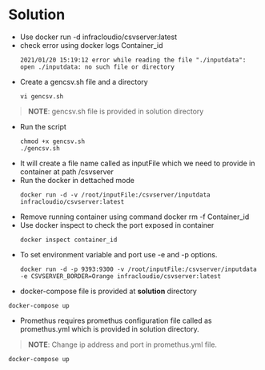 # Solution
  - Use docker run -d infracloudio/csvserver:latest 
  - check error using docker logs Container_id
    ```console
    2021/01/20 15:19:12 error while reading the file "./inputdata": open ./inputdata: no such file or directory
    ```
  - Create a gencsv.sh file and a directory
    ```console
    vi gencsv.sh
	  ```
> **NOTE**: gencsv.sh file is provided in solution directory
 
  - Run the script 
    ```console
    chmod +x gencsv.sh
    ./gencsv.sh
	  ```
  - It will create a file name called as inputFile which we need to provide in container at path /csvserver
  - Run the docker in dettached mode
    ```console
    docker run -d -v /root/inputFile:/csvserver/inputdata infracloudio/csvserver:latest
    ```
  - Remove running container using command docker rm -f Container_id
  - Use docker inspect to check the port exposed in container
    ```console
    docker inspect container_id
	  ```
  - To set environment variable and port use -e and -p options.
    ```console
    docker run -d -p 9393:9300 -v /root/inputFile:/csvserver/inputdata -e CSVSERVER_BORDER=Orange infracloudio/csvserver:latest
    ```
  - docker-compose file is provided at **solution** directory
  ```console
  docker-compose up
  ```
  - Promethus requires promethus configuration file called as promethus.yml which is provided in solution directory.
> **NOTE**: Change ip address and port in promethus.yml file.
  ```console
  docker-compose up
  ```    
